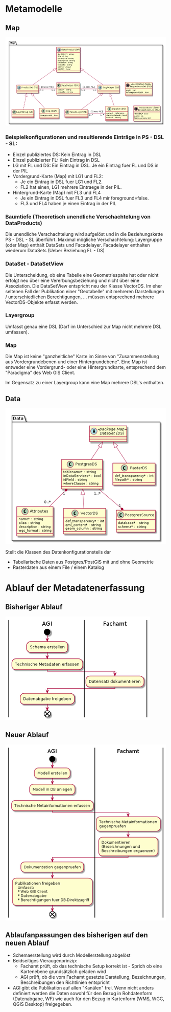 # Metamodelle

## Map

![Map](puml_output/simi_map.png)

### Beispielkonfigurationen und resultierende Einträge in PS - DSL - SL:

* Einzel publiziertes DS: Kein Eintrag in DSL
* Einzel publizierter FL: Kein Eintrag in DSL
* LG mit FL und DS: Ein Eintrag in DSL. Je ein Eintrag fuer FL und DS in der PIL   
* Vordergrund-Karte (Map) mit LG1 und FL2: 
  * Je ein Eintrag in DSL fuer LG1 und FL2.
  * FL2 hat einen, LG1 mehrere Eintraege in der PIL.
* Hintergrund-Karte (Map) mit FL3 und FL4
  * Je ein Eintrag in DSL fuer FL3 und FL4 mir foreground=false.
  * FL3 und FL4 haben je einen Eintrag in der PIL
    
### Baumtiefe (Theoretisch unendliche Verschachtelung von DataProducts)
    
Die unendliche Verschachtelung wird aufgelöst und in die Beziehungskette PS - DSL - SL überführt. 
Maximal mögliche Verschachtelung: Layergruppe (oder Map) enthält DataSets und Facadelayer. 
Facadelayer enthalten wiederum DataSets (Ueber Beziehung FL - DS)

### DataSet - DataSetView

Die Unterscheidung, ob eine Tabelle eine Geometriespalte hat oder nicht erfolgt neu über eine Vererbungsbeziehung
und nicht über eine Assoziation. Die DataSetView entspricht neu der Klasse VectorDS. Im eher seltenen Fall der 
Publikation einer "Geotabelle" mit mehreren Darstellungen / unterschiedlichen Berechtigungen, ... müssen 
entsprechend mehrere VectorDS-Objekte erfasst werden. 

### Layergroup

Umfasst genau eine DSL (Darf im Unterschied zur Map nicht mehrere DSL umfassen).

### Map

Die Map ist keine "ganzheitliche" Karte im Sinne von "Zusammenstellung aus Vordergrundebenen und einer Hintergrundebene".
Eine Map ist entweder eine Vordergrund- oder eine Hintergrundkarte, entsprechend dem "Paradigma" des Web GIS Client.

Im Gegensatz zu einer Layergroup kann eine Map mehrere DSL's enthalten.

## Data

![Data](puml_output/simi_data.png)

Stellt die Klassen des Datenkonfigurationsteils dar
* Tabellarische Daten aus Postgres/PostGIS mit und ohne Geometrie
* Rasterdaten aus einem File / einem Katalog

# Ablauf der Metadatenerfassung

## Bisheriger Ablauf

![Bisheriger Ablauf](puml_output/ablauf_alt.png)

## Neuer Ablauf

![Bisheriger Ablauf](puml_output/ablauf_neu.png)

## Ablaufanpassungen des bisherigen auf den neuen Ablauf
* Schemaerstellung wird durch Modellerstellung abgelöst
* Beidseitiges Vieraugenprinzip:
  * Fachamt prüft, ob das technische Setup korrekt ist - Sprich ob eine Kartenebene grundsätzlich geladen wird
  * AGI prüft, ob die vom Fachamt gesetzte Darstellung, Bezeichnungen, Beschreibungen den Richtlinien entspricht
* AGI gibt die Publikation auf allen "Kanälen" frei. Wenn nicht anders definiert werden die Daten sowohl für den 
Bezug in Rohdatenform (Datenabgabe, WF) wie auch für den Bezug in Kartenform (WMS, WGC, QGIS Desktop) freigegeben.

